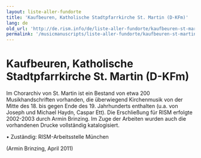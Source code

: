```yaml
---
layout: liste-aller-fundorte
title: 'Kaufbeuren, Katholische Stadtpfarrkirche St. Martin (D-KFm)'
lang: de
old_url: 'http://de.rism.info/de/liste-aller-fundorte/kaufbeuren-st-martin.html'
permalink: '/musicmanuscripts/liste-aller-fundorte/kaufbeuren-st-martin.html'
---
```



# Kaufbeuren, Katholische Stadtpfarrkirche St. Martin (D-KFm)

Im Chorarchiv von St. Martin ist ein Bestand von etwa 200 Musikhandschriften vorhanden, die überwiegend Kirchenmusik von der Mitte des 18. bis gegen Ende des 19. Jahrhunderts enthalten (u.a. von Joseph und Michael Haydn, Caspar Ett). Die Erschließung für RISM erfolgte 2002-2003 durch Armin Brinzing. Im Zuge der Arbeiten wurden auch die vorhandenen Drucke vollständig katalogisiert.

• Zuständig: RISM-Arbeitsstelle München

(Armin Brinzing, April 2011)

